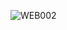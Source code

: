 
![WEB002](https://github.com/7ahyeon/error-resolving/assets/107123698/66277564-0d60-40ff-a1ac-54f108556dc8)
